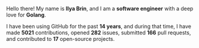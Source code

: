 Hello there! My name is **Ilya Brin**, and I am a **software engineer** with a deep love for **Golang**.

I have been using GitHub for the past **14 years**, and during that time, I have made **5021** contributions, opened **282** issues, submitted **166** pull requests, and contributed to **17** open-source projects.
